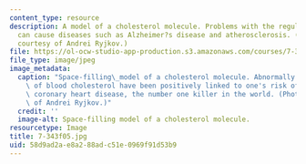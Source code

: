 ```yaml
---
content_type: resource
description: A model of a cholesterol molecule. Problems with the regulation of cholesterol
  can cause diseases such as Alzheimer?s disease and atherosclerosis. (Photograph
  courtesy of Andrei Ryjkov.)
file: https://ol-ocw-studio-app-production.s3.amazonaws.com/courses/7-343-a-love-hate-relationship-cholesterol-in-health-and-disease-fall-2005/58d9ad2ae8a288adc51e0969f91d53b9_7-343f05.jpg
file_type: image/jpeg
image_metadata:
  caption: "Space-filling\_model of a cholesterol molecule. Abnormally high levels\
    \ of blood cholesterol have been positively linked to one's risk of developing\
    \ coronary heart disease, the number one killer in the world. (Photograph courtesy\
    \ of Andrei Ryjkov.)"
  credit: ''
  image-alt: Space-filling model of a cholesterol molecule.
resourcetype: Image
title: 7-343f05.jpg
uid: 58d9ad2a-e8a2-88ad-c51e-0969f91d53b9
---
```

